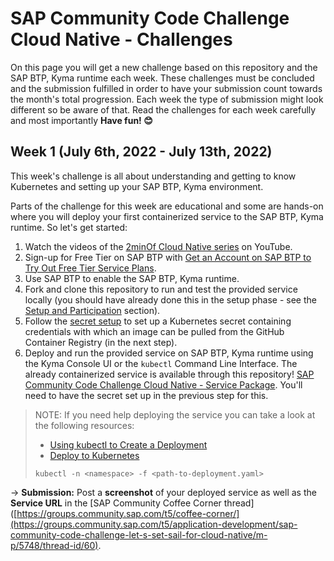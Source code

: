# SAP Community Code Challenge Cloud Native - Challenges

On this page you will get a new challenge based on this repository and the SAP BTP, Kyma runtime each week. These challenges must be concluded and the submission fulfilled in order to have your submission count towards the month's total progression. Each week the type of submission might look different so be aware of that. Read the challenges for each week carefully and most importantly **Have fun! 😊**

## Week 1 (July 6th, 2022  - July 13th, 2022)

This week's challenge is all about understanding and getting to know Kubernetes and setting up your SAP BTP, Kyma environment.

Parts of the challenge for this week are educational and some are hands-on where you will deploy your first containerized service to the SAP BTP, Kyma runtime. So let's get started:

1. Watch the videos of the [2minOf Cloud Native series](https://youtube.com/playlist?list=PL6RpkC85SLQCwaJ54TAAHMvSl5wpVPrai) on YouTube.
1. Sign-up for Free Tier on SAP BTP with [Get an Account on SAP BTP to Try Out Free Tier Service Plans](https://developers.sap.com/tutorials/btp-free-tier-account.html).
1. Use SAP BTP to enable the SAP BTP, Kyma runtime.
1. Fork and clone this repository to run and test the provided service locally (you should have already done this in the setup phase - see the [Setup and Participation](README.md#setup-and-participation) section).
1. Follow the [secret setup](/Create_K8S_Secret.md) to set up a Kubernetes secret containing credentials with which an image can be pulled from the GitHub Container Registry (in the next step).
1. Deploy and run the provided service on SAP BTP, Kyma runtime using the Kyma Console UI or the `kubectl` Command Line Interface. The already containerized service is available through this repository! [SAP Community Code Challenge Cloud Native - Service Package](https://github.com/SAP-samples/sap-community-code-challenge-cloud-native/pkgs/container/sap-community-code-challenge-cloud-native). You'll need to have the secret set up in the previous step for this.

> NOTE: If you need help deploying the service you can take a look at the following resources:  
> * [Using kubectl to Create a Deployment](https://kubernetes.io/docs/tutorials/kubernetes-basics/deploy-app/deploy-intro/)
> * [Deploy to Kubernetes](https://docs.docker.com/get-started/kube-deploy/)
> ```console
> kubectl -n <namespace> -f <path-to-deployment.yaml>
> ```

&#8594; **Submission:** Post a **screenshot** of your deployed service as well as the **Service URL** in the [SAP Community Coffee Corner thread]([https://groups.community.sap.com/t5/coffee-corner/](https://groups.community.sap.com/t5/application-development/sap-community-code-challenge-let-s-set-sail-for-cloud-native/m-p/5748/thread-id/60).
